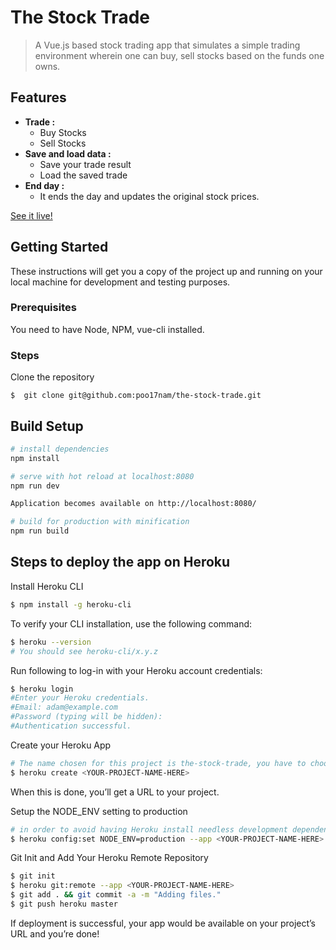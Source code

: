 # The Stock Trade

> A Vue.js based stock trading app that simulates a simple trading environment wherein one can buy, sell stocks based on the funds one owns.

## Features

* <b>Trade : </b>
  * Buy Stocks
  * Sell Stocks
* <b>Save and load data : </b>
  * Save your trade result
  * Load the saved trade
* <b>End day : </b>
  * It ends the day and updates the original stock prices.

[See it live!](https://the-stock-trade.herokuapp.com/)

## Getting Started

These instructions will get you a copy of the project up and running on your local machine for development and testing purposes.

### Prerequisites

You need to have Node, NPM, vue-cli installed.

### Steps

Clone the repository
```
$  git clone git@github.com:poo17nam/the-stock-trade.git
```

## Build Setup

``` bash
# install dependencies
npm install

# serve with hot reload at localhost:8080
npm run dev

Application becomes available on http://localhost:8080/

# build for production with minification
npm run build
```

## Steps to deploy the app on Heroku


Install Heroku CLI
```bash
$ npm install -g heroku-cli
```
To verify your CLI installation, use the following command:
```bash
$ heroku --version
# You should see heroku-cli/x.y.z
```

Run following to log-in with your Heroku account credentials:
```bash
$ heroku login
#Enter your Heroku credentials.
#Email: adam@example.com
#Password (typing will be hidden):
#Authentication successful.
```

Create your Heroku App
```bash
# The name chosen for this project is the-stock-trade, you have to choose a unique name for your project deployment.
$ heroku create <YOUR-PROJECT-NAME-HERE>
```

When this is done, you’ll get a URL to your project.

Setup the NODE_ENV setting to production
```bash
# in order to avoid having Heroku install needless development dependencies when deploying later
$ heroku config:set NODE_ENV=production --app <YOUR-PROJECT-NAME-HERE>
```

 Git Init and Add Your Heroku Remote Repository
 ```bash
 $ git init
 $ heroku git:remote --app <YOUR-PROJECT-NAME-HERE>
 $ git add . && git commit -a -m "Adding files."
 $ git push heroku master
 ```

 If deployment is successful, your app would be available on your project’s URL and you’re done!
